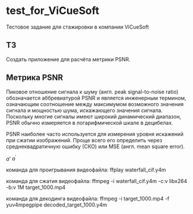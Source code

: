 # test_for_ViCueSoft
Тестовое задание для стажировки в компании ViCueSoft

## ТЗ
Создать приложение для расчёта метрики PSNR.

## Метрика PSNR
Пиковое отношение сигнала к шуму (англ. peak signal-to-noise ratio) обозначается аббревиатурой PSNR и является инженерным термином, означающим соотношение между максимумом возможного значения сигнала и мощностью шума, искажающего значения сигнала. Поскольку многие сигналы имеют широкий динамический диапазон, PSNR обычно измеряется в логарифмической шкале в децибелах.

PSNR наиболее часто используется для измерения уровня искажений при сжатии изображений. Проще всего его определить через среднеквадратичную ошибку (СКО) или MSE (англ. mean square error). 

$a’$ $a^{\prime}$



команда для проигрывания видеофайла:
ffplay waterfall_cif.y4m

команда для сжатия видеофайла:
ffmpeg -i waterfall_cif.y4m -c:v libx264 -b:v 1M target_1000.mp4

команда для декодинга видеофайла:
ffmpeg -i target_1000.mp4 -f yuv4mpegpipe decoded_target_1000.y4m
